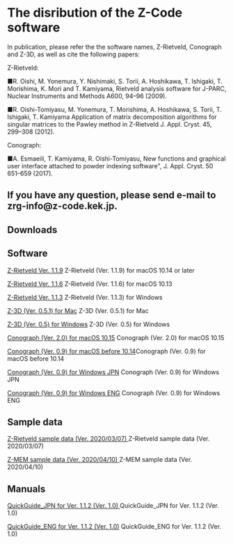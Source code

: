 <h1 class="title">The disribution of the Z-Code software </h1>
   <p>
  In publication, please refer the the software names, Z-Rietveld, Conograph and Z-3D, as well as cite the following papers:
</p>
Z-Rietveld:
<p>
■R. Oishi, M. Yonemura, Y. Nishimaki, S. Torii, A. Hoshikawa, T. Ishigaki, T. Morishima, K. Mori and T. Kamiyama, 
Rietveld analysis software for J-PARC, Nuclear Instruments and Methods A600, 94–96 (2009).
<p>
■R. Oishi-Tomiyasu, M. Yonemura, T. Morishima, A. Hoshikawa, S. Torii, T. Ishigaki, T. Kamiyama
Application of matrix decomposition algorithms for singular matrices to the Pawley method in Z-Rietveld
J. Appl. Cryst. 45, 299–308 (2012).
</p>
<p>
Conograph:
<p>
■A. Esmaeili, T. Kamiyama, R. Oishi-Tomiyasu, 
New functions and graphical user interface attached to powder indexing software", J. Appl. Cryst. 50 651–659 (2017).
</p>
<p>
<p>
<h2>      If you have any question, please send e-mail to zrg-info@z-code.kek.jp.<h2>

<h2> Downloads </h2>

<h2> Software </h2>

<tbody><tr><th nowrap=""><a href="https://aaa/Z-Rietveld Ver. 1.1.9">Z-Rietveld Ver. 1.1.9</a></th><td> Z-Rietveld (Ver. 1.1.9) for macOS 10.14 or later </td></tr>
<p>
<tbody><tr><th nowrap=""><a href="https://aaa/Z-Rietveld Ver. 1.1.6">Z-Rietveld Ver. 1.1.6</a></th><td> Z-Rietveld (Ver. 1.1.6) for macOS 10.13 </td></tr>
<p>
<tbody><tr><th nowrap=""><a href="https://aaa/Z-Rietveld Ver. 1.1.3">Z-Rietveld Ver. 1.1.3</a></th><td> Z-Rietveld (Ver. 1.1.3) for Windows </td></tr>

<p>
<tbody><tr><th nowrap=""><a href="https://aaa/Z-3D (Ver. 0.5.1) for Mac">Z-3D (Ver. 0.5.1) for Mac</a></th><td> Z-3D (Ver. 0.5.1) for Mac </td></tr>
<p>
<tbody><tr><th nowrap=""><a href="https://aaa/Z-3D (Ver. 0.5) for Windows">Z-3D (Ver. 0.5) for Windows</a></th><td> Z-3D (Ver. 0.5) for Windows </td></tr>

<p>
<tbody><tr><th nowrap=""><a href="https://aaa/Conograph (Ver. 2.0) for macOS 10.15">Conograph (Ver. 2.0) for macOS 10.15</a></th><td> Conograph (Ver. 2.0) for macOS 10.15</td></tr>
<p>
<tbody><tr><th nowrap=""><a href="https://aaa/Conograph (Ver. 0.9) for macOS before 10.14">Conograph (Ver. 0.9) for macOS before 10.14</a></th><td>Conograph (Ver. 0.9) for macOS before 10.14</td></tr>
<p>
<tbody><tr><th nowrap=""><a href="https://aaa/Conograph (Ver. 0.9) for Windows JPN ">Conograph (Ver. 0.9) for Windows JPN</a></th><td> Conograph (Ver. 0.9) for Windows JPN</td></tr>
<p>
<tbody><tr><th nowrap=""><a href="https://aaa/Conograph (Ver. 0.9) for Windows ENG ">Conograph (Ver. 0.9) for Windows ENG</a></th><td> Conograph (Ver. 0.9) for Windows ENG </td></tr>
<p>

<h2> Sample data </h2>
<p>
<tbody><tr><th nowrap=""><a href="https://aaa/Z-Rietveld sample data (Ver. 2020/03/07) ">Z-Rietveld sample data (Ver. 2020/03/07) </a></th><td> Z-Rietveld sample data (Ver. 2020/03/07)  </td></tr>
<p>
<tbody><tr><th nowrap=""><a href="https://aaa/Z-MEM sample data (Ver. 2020/04/10)  ">Z-MEM sample data (Ver. 2020/04/10) </a></th><td> Z-MEM sample data (Ver. 2020/04/10)  </td></tr>
<p>

<h2> Manuals </h2>
<p>
<tbody><tr><th nowrap=""><a href="QuickGuide_JPN for Ver. 1.1.2 (Ver. 1.0)  ">QuickGuide_JPN for Ver. 1.1.2 (Ver. 1.0) </a></th><td> QuickGuide_JPN for Ver. 1.1.2 (Ver. 1.0)  </td></tr>
<p>
<tbody><tr><th nowrap=""><a href="https://aaa/QuickGuide_ENG for Ver. 1.1.2 (Ver. 1.0) ">QuickGuide_ENG for Ver. 1.1.2 (Ver. 1.0)</a></th><td> QuickGuide_ENG for Ver. 1.1.2 (Ver. 1.0)  </td></tr>
<p>

<dl>
